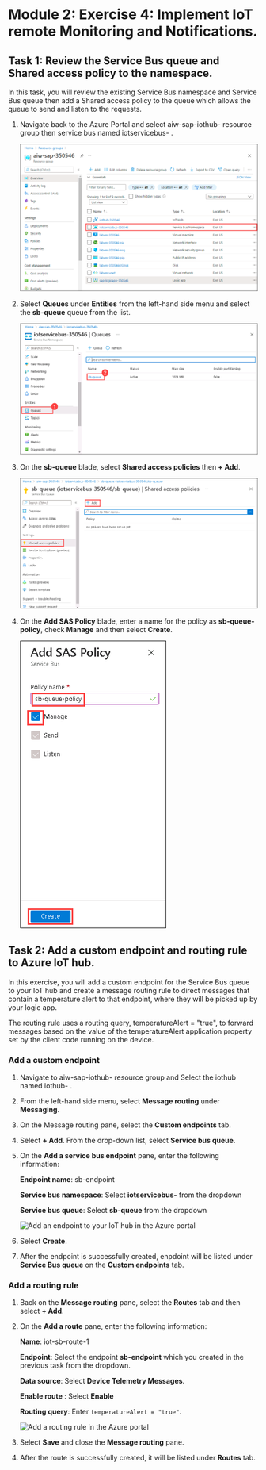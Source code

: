 # Module 2: Exercise 4:	Implement IoT remote Monitoring and Notifications. 

## Task 1: Review the Service Bus queue and Shared access policy to the namespace. 

In this task, you will review the existing Service Bus namespace and Service Bus queue then add a Shared access policy to the queue which allows the queue to send and listen to the requests.

1. Navigate back to the Azure Portal and select aiw-sap-iothub-<inject key="DeploymentID" /> resource group then service bus named iotservicebus-<inject key="DeploymentID" /> .

   ![](https://github.com/CloudLabsAI-Azure/AIW-SAP-on-Azure/blob/main/media/M2-Ex4-servicebus.png?raw=true)

1. Select **Queues** under **Entities** from the left-hand side menu and select the **sb-queue** queue from the list.

   ![](https://github.com/CloudLabsAI-Azure/AIW-SAP-on-Azure/blob/main/media/M2-Ex4-servicebusqueue-1.png?raw=true)

1. On the **sb-queue** blade, select **Shared access policies** then **+ Add**.

   ![](https://github.com/CloudLabsAI-Azure/AIW-SAP-on-Azure/blob/main/media/M2-Ex4-servicebusqueue-2.png?raw=true)

1. On the **Add SAS Policy** blade, enter a name for the policy as **sb-queue-policy**, check **Manage** and then select **Create**.

   ![](https://github.com/CloudLabsAI-Azure/AIW-SAP-on-Azure/blob/main/media/M2-Ex4-servicebusqueue-3.png?raw=true)
   

## Task 2: Add a custom endpoint and routing rule to Azure IoT hub. 

In this exercise, you will add a custom endpoint for the Service Bus queue to your IoT hub and create a message routing rule to direct messages that contain a temperature alert to that endpoint, where they will be picked up by your logic app. 

The routing rule uses a routing query, temperatureAlert = "true", to forward messages based on the value of the temperatureAlert application property set by the client code running on the device.

### Add a custom endpoint

1. Navigate to aiw-sap-iothub-<inject key="DeploymentID" /> resource group and Select the iothub named iothub-<inject key="DeploymentID" /> .

1. From the left-hand side menu, select **Message routing** under **Messaging**. 

1. On the Message routing pane, select the **Custom endpoints** tab.

1. Select **+ Add**. From the drop-down list, select **Service bus queue**.

1. On the **Add a service bus endpoint** pane, enter the following information:

   **Endpoint name**: sb-endpoint

   **Service bus namespace**: Select **iotservicebus-<inject key="DeploymentID" />** from the dropdown

   **Service bus queue**: Select **sb-queue** from the dropdown

   ![Add an endpoint to your IoT hub in the Azure portal](media/iot-hub-monitoring-notifications-with-azure-logic-apps/3-add-iot-hub-endpoint-azure-portal.png)

1. Select **Create**. 

1. After the endpoint is successfully created, enpdoint will be listed under **Service Bus queue** on the **Custom endpoints** tab.

### Add a routing rule

1. Back on the **Message routing** pane, select the **Routes** tab and then select **+ Add**.

1. On the **Add a route** pane, enter the following information:

   **Name**: iot-sb-route-1

   **Endpoint**: Select the endpoint **sb-endpoint** which you created in the previous task from the dropdown.

   **Data source**: Select **Device Telemetry Messages**.
   
   **Enable route** : Select **Enable**

   **Routing query**: Enter `temperatureAlert = "true"`.

   ![Add a routing rule in the Azure portal](media/iot-hub-monitoring-notifications-with-azure-logic-apps/4-add-routing-rule-azure-portal.png)
   
1. Select **Save** and close the **Message routing** pane.

1. After the route is successfully created, it will be listed under **Routes** tab.

